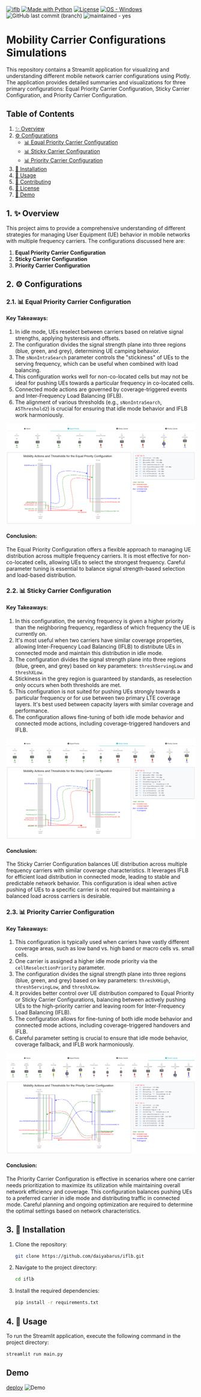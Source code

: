 [![iflb](https://img.shields.io/static/v1?label=&message=iflb&color=blue&logo=github)](https://github.com/daiyabarus/iflb "Go to GitHub repo")
[![Made with Python](https://img.shields.io/badge/Python->=3.12-blue?logo=python&logoColor=white)](https://python.org "Go to Python homepage")
[![License](https://img.shields.io/badge/License-MIT-blue)](#license)
[![OS - Windows](https://img.shields.io/badge/OS-Windows-blue?logo=windows&logoColor=white)](https://www.microsoft.com/ "Go to Microsoft homepage")
![GitHub last commit (branch)](https://img.shields.io/github/last-commit/daiyabarus/iflb/main)
![maintained - yes](https://img.shields.io/badge/maintained-yes-blue)

# Mobility Carrier Configurations Simulations

This repository contains a Streamlit application for visualizing and understanding different mobile network carrier configurations using Plotly. The application provides detailed summaries and visualizations for three primary configurations: Equal Priority Carrier Configuration, Sticky Carrier Configuration, and Priority Carrier Configuration.

## Table of Contents

1. [✨ Overview](#overview)
2. [⚙️ Configurations](#configurations)
   - [📊 Equal Priority Carrier Configuration](#equal-priority-carrier-configuration)
   - [📊 Sticky Carrier Configuration](#sticky-carrier-configuration)
   - [📊 Priority Carrier Configuration](#priority-carrier-configuration)
3. [🚀 Installation](#installation)
4. [📖 Usage](#usage)
5. [🤝 Contributing](#contributing)
6. [📜 License](#license)
7. [🎥 Demo](#demo)

## 1. ✨ Overview

This project aims to provide a comprehensive understanding of different strategies for managing User Equipment (UE) behavior in mobile networks with multiple frequency carriers. The configurations discussed here are:

1. **Equal Priority Carrier Configuration**
2. **Sticky Carrier Configuration**
3. **Priority Carrier Configuration**

## 2. ⚙️ Configurations

### 2.1. 📊 Equal Priority Carrier Configuration

#### Key Takeaways:

1. In idle mode, UEs reselect between carriers based on relative signal strengths, applying hysteresis and offsets.
2. The configuration divides the signal strength plane into three regions (blue, green, and grey), determining UE camping behavior.
3. The `sNonIntraSearch` parameter controls the "stickiness" of UEs to the serving frequency, which can be useful when combined with load balancing.
4. This configuration works well for non-co-located cells but may not be ideal for pushing UEs towards a particular frequency in co-located cells.
5. Connected mode actions are governed by coverage-triggered events and Inter-Frequency Load Balancing (IFLB).
6. The alignment of various thresholds (e.g., `sNonIntraSearch`, `A5Threshold2`) is crucial for ensuring that idle mode behavior and IFLB work harmoniously.

![Equal Carrier Configuration](assets/equal.png)

#### Conclusion:

The Equal Priority Configuration offers a flexible approach to managing UE distribution across multiple frequency carriers. It is most effective for non-co-located cells, allowing UEs to select the strongest frequency. Careful parameter tuning is essential to balance signal strength-based selection and load-based distribution.

### 2.2. 📊 Sticky Carrier Configuration

#### Key Takeaways:

1. In this configuration, the serving frequency is given a higher priority than the neighboring frequency, regardless of which frequency the UE is currently on.
2. It's most useful when two carriers have similar coverage properties, allowing Inter-Frequency Load Balancing (IFLB) to distribute UEs in connected mode and maintain this distribution in idle mode.
3. The configuration divides the signal strength plane into three regions (blue, green, and grey) based on key parameters: `threshServingLow` and `threshXLow`.
4. Stickiness in the grey region is guaranteed by standards, as reselection only occurs when both thresholds are met.
5. This configuration is not suited for pushing UEs strongly towards a particular frequency or for use between two primary LTE coverage layers. It's best used between capacity layers with similar coverage and performance.
6. The configuration allows fine-tuning of both idle mode behavior and connected mode actions, including coverage-triggered handovers and IFLB.

![Sticky Carrier Configuration](assets/sticky.png)

#### Conclusion:

The Sticky Carrier Configuration balances UE distribution across multiple frequency carriers with similar coverage characteristics. It leverages IFLB for efficient load distribution in connected mode, leading to stable and predictable network behavior. This configuration is ideal when active pushing of UEs to a specific carrier is not required but maintaining a balanced load across carriers is desirable.

### 2.3. 📊 Priority Carrier Configuration

#### Key Takeaways:

1. This configuration is typically used when carriers have vastly different coverage areas, such as low band vs. high band or macro cells vs. small cells.
2. One carrier is assigned a higher idle mode priority via the `cellReselectionPriority` parameter.
3. The configuration divides the signal strength plane into three regions (blue, green, and grey) based on key parameters: `threshXHigh`, `threshServingLow`, and `threshXLow`.
4. It provides better control over UE distribution compared to Equal Priority or Sticky Carrier Configurations, balancing between actively pushing UEs to the high-priority carrier and leaving room for Inter-Frequency Load Balancing (IFLB).
5. The configuration allows for fine-tuning of both idle mode behavior and connected mode actions, including coverage-triggered handovers and IFLB.
6. Careful parameter setting is crucial to ensure that idle mode behavior, coverage fallback, and IFLB work harmoniously.

![Priority Carrier Configuration](assets/priority.png)

#### Conclusion:

The Priority Carrier Configuration is effective in scenarios where one carrier needs prioritization to maximize its utilization while maintaining overall network efficiency and coverage. This configuration balances pushing UEs to a preferred carrier in idle mode and distributing traffic in connected mode. Careful planning and ongoing optimization are required to determine the optimal settings based on network characteristics.

## 3. 🚀 Installation

1. Clone the repository:
    ```bash
    git clone https://github.com/daiyabarus/iflb.git
    ```
2. Navigate to the project directory:
    ```bash
    cd iflb
    ```
3. Install the required dependencies:
    ```bash
    pip install -r requirements.txt
    ```

## 4. 📖 Usage

To run the Streamlit application, execute the following command in the project directory:
```bash
streamlit run main.py
```
## <a name='Demo'></a>Demo
[deploy](https://bit.ly/3LSJOOn)
![Demo](assets/iflb.gif)
